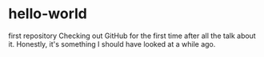 # hello-world
first repository
 Checking out GitHub for the first time after all the talk about it. Honestly, it's something 
I should have looked at a while ago.
